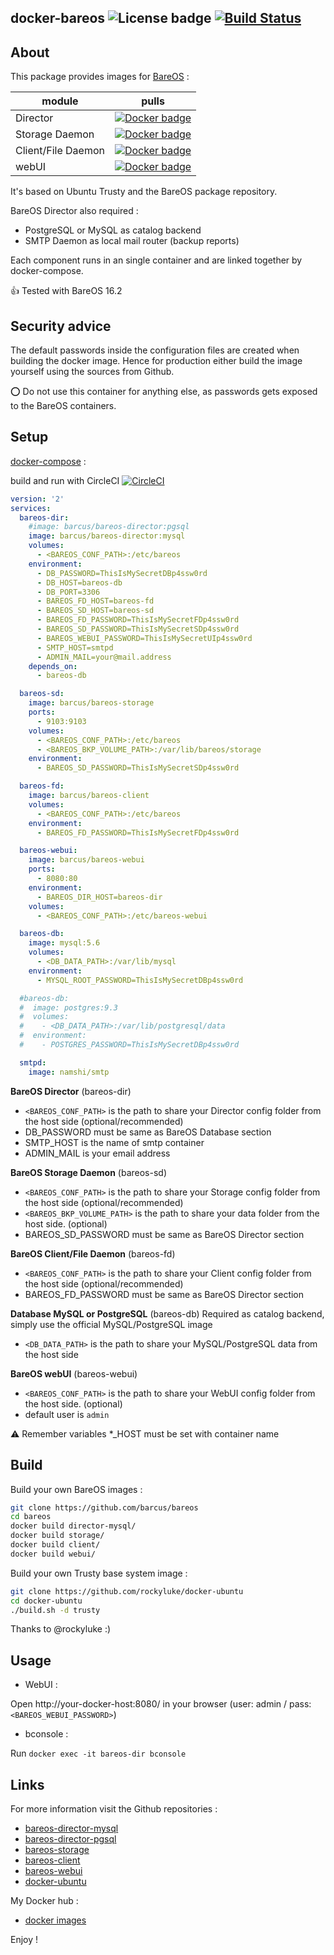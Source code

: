 ## docker-bareos ![License badge][license-img] [![Build Status][build-img]][build-url]

## About
This package provides images for [BareOS](http://www.bareos.org) :

module|pulls
-----|-----
Director| [![Docker badge][docker-img-dir]][docker-url-dir]
Storage Daemon| [![Docker badge][docker-img-sd]][docker-url-sd]
Client/File Daemon| [![Docker badge][docker-img-fd]][docker-url-fd]
webUI| [![Docker badge][docker-img-ui]][docker-url-ui]

It's based on Ubuntu Trusty and the BareOS package repository.

BareOS Director also required :
* PostgreSQL or MySQL as catalog backend
* SMTP Daemon as local mail router (backup reports)

Each component runs in an single container and are linked together by docker-compose.

:+1: Tested with BareOS 16.2

## Security advice
The default passwords inside the configuration files are created when building the docker image. Hence for production either build the image yourself using the sources from Github.

:o: Do not use this container for anything else, as passwords gets exposed to the BareOS containers.

## Setup

[docker-compose](https://docs.docker.com/compose/) :

build and run with CircleCI [![CircleCI][circleci-img]][circleci-url]

```yml
version: '2'
services:
  bareos-dir:
    #image: barcus/bareos-director:pgsql
    image: barcus/bareos-director:mysql
    volumes:
      - <BAREOS_CONF_PATH>:/etc/bareos
    environment:
      - DB_PASSWORD=ThisIsMySecretDBp4ssw0rd
      - DB_HOST=bareos-db
      - DB_PORT=3306
      - BAREOS_FD_HOST=bareos-fd
      - BAREOS_SD_HOST=bareos-sd
      - BAREOS_FD_PASSWORD=ThisIsMySecretFDp4ssw0rd
      - BAREOS_SD_PASSWORD=ThisIsMySecretSDp4ssw0rd
      - BAREOS_WEBUI_PASSWORD=ThisIsMySecretUIp4ssw0rd
      - SMTP_HOST=smtpd
      - ADMIN_MAIL=your@mail.address
    depends_on:
      - bareos-db

  bareos-sd:
    image: barcus/bareos-storage
    ports:
      - 9103:9103
    volumes:
      - <BAREOS_CONF_PATH>:/etc/bareos
      - <BAREOS_BKP_VOLUME_PATH>:/var/lib/bareos/storage
    environment:
      - BAREOS_SD_PASSWORD=ThisIsMySecretSDp4ssw0rd

  bareos-fd:
    image: barcus/bareos-client
    volumes:
      - <BAREOS_CONF_PATH>:/etc/bareos
    environment:
      - BAREOS_FD_PASSWORD=ThisIsMySecretFDp4ssw0rd

  bareos-webui:
    image: barcus/bareos-webui
    ports:
      - 8080:80
    environment:
      - BAREOS_DIR_HOST=bareos-dir
    volumes:
      - <BAREOS_CONF_PATH>:/etc/bareos-webui

  bareos-db:
    image: mysql:5.6
    volumes:
      - <DB_DATA_PATH>:/var/lib/mysql
    environment:
      - MYSQL_ROOT_PASSWORD=ThisIsMySecretDBp4ssw0rd

  #bareos-db:
  #  image: postgres:9.3
  #  volumes:
  #    - <DB_DATA_PATH>:/var/lib/postgresql/data
  #  environment:
  #    - POSTGRES_PASSWORD=ThisIsMySecretDBp4ssw0rd

  smtpd:
    image: namshi/smtp
```

**BareOS Director** (bareos-dir)
* `<BAREOS_CONF_PATH>` is the path to share your Director config folder from the host side (optional/recommended)
* DB_PASSWORD must be same as BareOS Database section
* SMTP_HOST is the name of smtp container
* ADMIN_MAIL is your email address

**BareOS Storage Daemon** (bareos-sd)
* `<BAREOS_CONF_PATH>` is the path to share your Storage config folder from the host side (optional/recommended)
* `<BAREOS_BKP_VOLUME_PATH>` is the path to share your data folder from the host side. (optional)
* BAREOS_SD_PASSWORD must be same as BareOS Director section

**BareOS Client/File Daemon** (bareos-fd)
* `<BAREOS_CONF_PATH>` is the path to share your Client config folder from the host side (optional/recommended)
* BAREOS_FD_PASSWORD must be same as BareOS Director section

**Database MySQL or PostgreSQL** (bareos-db)
Required as catalog backend, simply use the official MySQL/PostgreSQL image
* `<DB_DATA_PATH>` is the path to share your MySQL/PostgreSQL data from the host side

**BareOS webUI** (bareos-webui)
* `<BAREOS_CONF_PATH>` is the path to share your WebUI config folder from the host side. (optional)
* default user is `admin`

:warning: Remember variables *_HOST must be set with container name

## Build

Build your own BareOS images :
```bash
git clone https://github.com/barcus/bareos
cd bareos
docker build director-mysql/
docker build storage/
docker build client/
docker build webui/
```

Build your own Trusty base system image :
```bash
git clone https://github.com/rockyluke/docker-ubuntu
cd docker-ubuntu
./build.sh -d trusty
```

Thanks to @rockyluke :)

## Usage

* WebUI :

Open http://your-docker-host:8080/ in your browser (user: admin / pass: `<BAREOS_WEBUI_PASSWORD>`)

* bconsole :

Run `docker exec -it bareos-dir bconsole`

## Links

For more information visit the Github repositories :

* [bareos-director-mysql](https://github.com/barcus/bareos/tree/master/director-mysql)
* [bareos-director-pgsql](https://github.com/barcus/bareos/tree/master/director-pgsql)
* [bareos-storage](https://github.com/barcus/bareos/tree/master/storage)
* [bareos-client](https://github.com/barcus/bareos/tree/master/client)
* [bareos-webui](https://github.com/barcus/bareos/tree/master/webui)
* [docker-ubuntu](https://github.com/rockyluke/docker-ubuntu)

My Docker hub :
* [docker images](https://hub.docker.com/r/barcus)

Enjoy !

[license-img]: https://img.shields.io/badge/license-ISC-blue.svg
[build-img]: https://travis-ci.org/barcus/bareos.svg?branch=master
[build-url]: https://travis-ci.org/barcus/bareos
[docker-img-dir]: https://img.shields.io/docker/pulls/barcus/bareos-director.svg
[docker-url-dir]: https://registry.hub.docker.com/u/barcus/bareos-director
[docker-img-sd]: https://img.shields.io/docker/pulls/barcus/bareos-storage.svg
[docker-url-sd]: https://registry.hub.docker.com/u/barcus/bareos-storage
[docker-img-fd]: https://img.shields.io/docker/pulls/barcus/bareos-client.svg
[docker-url-fd]: https://registry.hub.docker.com/u/barcus/bareos-client
[docker-img-ui]: https://img.shields.io/docker/pulls/barcus/bareos-webui.svg
[docker-url-ui]: https://registry.hub.docker.com/u/barcus/bareos-webui
[circleci-url]: https://circleci.com/gh/barcus/bareos
[circleci-img]: https://circleci.com/gh/barcus/bareos.svg?style=svg
